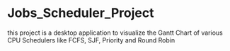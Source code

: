 # Jobs_Scheduler_Project
this project is a desktop application to visualize the Gantt Chart of various CPU Schedulers like FCFS, SJF, Priority and Round Robin
